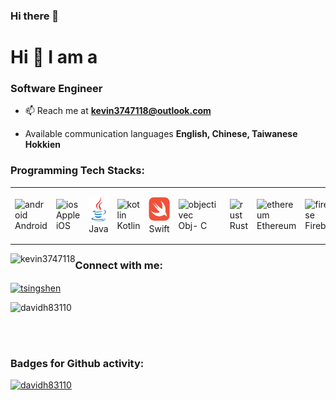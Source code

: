 ### Hi there 👋
<h1 align="left">Hi 👋  I am a </h1>
<h3 align="left">Software Engineer</h3>

- 📫 Reach me at **kevin3747118@outlook.com**

- Available communication languages **English, Chinese, Taiwanese Hokkien**
  
<h3 align="left">Programming Tech Stacks:</h3>
<table style="border-size:0px">
  <tr >
    <td style="border: none;"><img src="https://www.vectorlogo.zone/logos/android/android-icon.svg" alt="android" width="40" height="40"> Android </td>    
    <td style="border: none;"><img src="https://www.vectorlogo.zone/logos/apple/apple-icon.svg" alt="ios" width="40" height="40"> Apple iOS </td>
    <td style="border: none;"><img src="https://raw.githubusercontent.com/devicons/devicon/master/icons/java/java-original.svg" alt="java" width="40" height="40"> Java </td>
    <td style="border: none;"><img src="https://www.vectorlogo.zone/logos/kotlinlang/kotlinlang-icon.svg" alt="kotlin" width="40" height="40"> Kotlin </td>    
    <td style="border: none;"><img src="https://raw.githubusercontent.com/devicons/devicon/master/icons/swift/swift-original.svg" alt="swift" width="40" height="40"> Swift </td>   
    <td style="border: none;"><img src="https://www.vectorlogo.zone/logos/apple_objectivec/apple_objectivec-icon.svg" alt="objectivec" width="40" height="40"> Obj- C </td>
    <td style="border: none;"><img src="https://www.vectorlogo.zone/logos/rust-lang/rust-lang-icon.svg" alt="rust" width="40" height="40"> Rust </td>
    <td style="border: none;"><img src="https://www.vectorlogo.zone/logos/ethereum/ethereum-icon.svg" alt="ethereum" width="40" height="40"> Ethereum </td>
    <td style="border: none;"><img src="https://www.vectorlogo.zone/logos/firebase/firebase-icon.svg" alt="firebase" width="40" height="40"> Firebase </td>   
    <td style="border: none;"><img src="https://raw.githubusercontent.com/devicons/devicon/master/icons/ruby/ruby-original.svg" alt="ruby" width="40" height="40"> Ruby </td>
    <td style="border: none;"><img src="https://raw.githubusercontent.com/devicons/devicon/master/icons/rails/rails-original-wordmark.svg" alt="rails" width="40" height="40"> RoR </td>
    <td style="border: none;"><img src="https://www.vectorlogo.zone/logos/google_maps/google_maps-icon.svg" alt="google map" width="40" height="40"> Google Map</td>                        
   </tr>
  </table>

<p><img align="left" src="https://github-readme-stats.vercel.app/api/top-langs?username=davidh83110&show_icons=true&locale=en&layout=compact" alt="kevin3747118" /></p>

<h3 align="left">Connect with me:</h3>
<p align="left">
<a href="https://www.facebook.com/profile.php?id=100000332303571" target="blank"><img align="center" src="https://raw.githubusercontent.com/rahuldkjain/github-profile-readme-generator/master/src/images/icons/Social/facebook.svg" alt="tsingshen" height="30" width="40" /></a>
</p>

<p align="left"> <img src="https://komarev.com/ghpvc/?username=davidh83110&label=Profile%20views&color=0e75b6&style=flat" alt="davidh83110" /> </p>

<br/>
<br/>
<h3 align="left">Badges for Github activity:</h3>
<p align="left"> <a href="https://github.com/ryo-ma/github-profile-trophy"><img src="https://github-profile-trophy.vercel.app/?username=davidh83110&theme=darkhub&no-bg=true" alt="davidh83110" /></a> </p>

